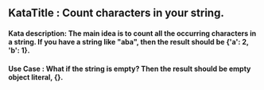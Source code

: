 ## KataTitle : Count characters in your string.

#### Kata description: The main idea is to count all the occurring characters in a string. If you have a string like "aba", then the result should be {'a': 2, 'b': 1}.

#### Use Case : What if the string is empty? Then the result should be empty object literal, {}.
